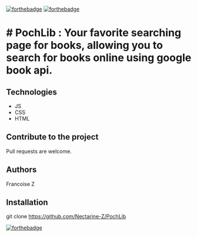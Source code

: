 [![forthebadge](https://forthebadge.com/images/badges/made-with-javascript.svg)](https://forthebadge.com) 
[![forthebadge](https://forthebadge.com/images/badges/uses-css.svg)](https://forthebadge.com)

# # PochLib : Your favorite searching page for books, allowing you to search for books online using google book api. 

## Technologies
- JS
- CSS 
- HTML

## Contribute to the project

Pull requests are welcome.

## Authors

Francoise Z

## Installation
git clone https://github.com/Nectarine-Z/PochLib

[![forthebadge](https://forthebadge.com/images/badges/winter-is-coming.svg)](https://forthebadge.com)
